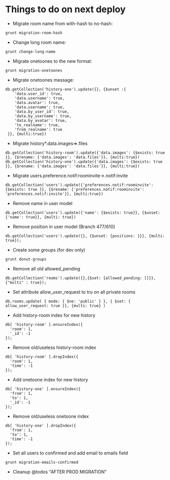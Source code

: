 # Things to do on next deploy

* Migrate room name from with-hash to no-hash:
```
grunt migration-room-hash
```

* Change long room name:
```
grunt change-long-name
```

* Migrate onetoones to the new format:
```
grunt migration-onetoones
```

* Migrate onetoones message:
```
db.getCollection('history-one').update({}, {$unset :{ 
    'data.user_id': true, 
    'data.username': true,
    'data.avatar': true,
    'data.username': true,
    'data.by_user_id': true,
    'data.by_username': true,
    'data.by_avatar': true,
    'to_realname': true,
    'from_realname': true
 }}, {multi:true})
```

* Migrate history*.data.images=>.files
```
db.getCollection('history-room').update({'data.images': {$exists: true }}, {$rename: {'data.images': 'data.files'}}, {multi:true})
db.getCollection('history-one').update({'data.images': {$exists: true }}, {$rename: {'data.images': 'data.files'}}, {multi:true})
```

* Migrate users.preference.notif:roominvite->.notif:invite
```
db.getCollection('users').update({'preferences.notif:roominvite': {$exists: true }}, {$rename: {'preferences.notif:roominvite': 'preferences.notif:invite'}}, {multi:true})
```

* Remove name in user model
```
db.getCollection('users').update({'name': {$exists: true}}, {$unset: {'name': true}}, {multi: true})
```

* Remove position in user model (Branch 477/610)
```
db.getCollection('users').update({}, {$unset: {positions: 1}}, {multi: true});
```

* Create some groups (for dev only)
```
grunt donut-groups
```

* Remove all old allowed_pending
```
db.getCollection('rooms').update({},{$set: {allowed_pending: []}},{"multi" : true});
```

* Set attribute allow_user_request to tru on all private rooms 
```
db.rooms.update( { mode: { $ne: 'public' } }, { $set: { allow_user_request: true }}, {multi: true} )
```

* Add history-room index for new history
```
db[ 'history-room' ].ensureIndex({
  'room': 1,
  '_id': -1
});
```

* Remove old/useless history-room index
```
db[ 'history-room' ].dropIndex({
  'room': 1,
  'time': -1
});
```

* Add onetoone index for new history
```
db[ 'history-one' ].ensureIndex({
  'from': 1,
  'to': 1,
  '_id': -1
});
```

* Remove old/useless onetoone index
```
db[ 'history-one' ].dropIndex({
  'from': 1,
  'to': 1,
  'time': -1
});
```

* Set all users to confirmed and add email to emails field
```
grunt migration-emails-confirmed
```

*  Cleanup @todos "AFTER PROD MIGRATION"